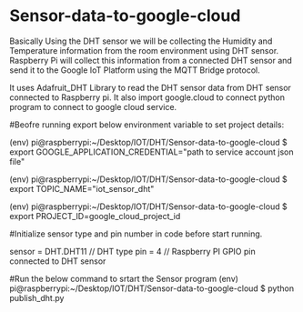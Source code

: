 # Sensor-data-to-google-cloud

Basically Using the DHT sensor we will be collecting the Humidity and Temperature information from the room environment using DHT sensor. Raspberry Pi will collect this information from a connected DHT sensor and send it to the Google IoT Platform using the MQTT Bridge protocol.

It uses Adafruit_DHT Library to read the DHT sensor data from DHT sensor connected to Raspberry pi.
It also import google.cloud to connect python program to connect to google cloud service.


#Beofre running export below environment variable to set project details:

(env) pi@raspberrypi:~/Desktop/IOT/DHT/Sensor-data-to-google-cloud $ export GOOGLE_APPLICATION_CREDENTIAL="path to service account json file"

(env) pi@raspberrypi:~/Desktop/IOT/DHT/Sensor-data-to-google-cloud $ export TOPIC_NAME="iot_sensor_dht"

(env) pi@raspberrypi:~/Desktop/IOT/DHT/Sensor-data-to-google-cloud $ export PROJECT_ID=google_cloud_project_id


#Initialize sensor type and pin number in code before start running.

sensor = DHT.DHT11 // DHT type
pin = 4 // Raspberry PI GPIO pin connected to DHT sensor

#Run the below command to srtart the Sensor program
(env) pi@raspberrypi:~/Desktop/IOT/DHT/Sensor-data-to-google-cloud $ python publish_dht.py

